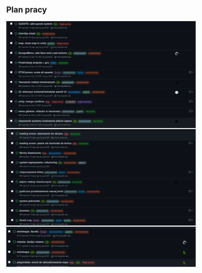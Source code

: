 ## Plan pracy

![task log 1](./tasks/tasks1.png)
![task log 2](./tasks/tasks2.png)
![task log 3](./tasks/tasks3.png)
